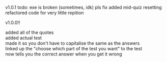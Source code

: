 v1.0.1
todo: exe is broken (sometimes, idk) pls fix 
added mid-quiz resetting
refactored code for very little repition

v1.0.0!!

added all of the quotes <br /> 
added actual test <br /> 
made it so you don't have to capitalise the same as the answers <br /> 
linked up the "choose which part of the test you want" to the test <br /> 
now tells you the correct answer when you get it wrong <br /> 

